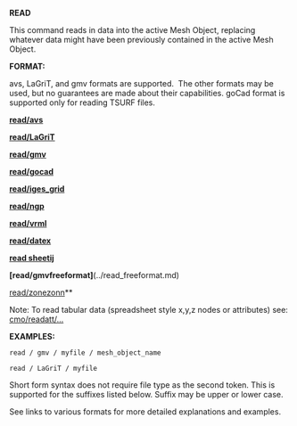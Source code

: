  **READ**

  This command reads in data into the active Mesh Object, replacing
  whatever data might have been previously contained in the active
  Mesh Object.

 **FORMAT:**

  avs, LaGriT, and gmv formats are supported.  The other formats may
  be used, but no guarantees are made about their capabilities. goCad
  format is supported only for reading TSURF files.

 
  **[read/avs](../read_avs.md)**

  **[read/LaGriT](../read_lagrit.md)**

  **[read/gmv](../read_gmv.md)**

  **[read/gocad](../read_gocad.md)**

  **[read/iges\_grid](../read_iges_grid.md)**

  **[read/ngp](../read_ngp.md)**

  **[read/vrml](../read_vrml.md)**

  **[read/datex](../read_datex.md)**

  **[read sheetij](../read_sheetij.md)**

  **[read/gmvfreeformat]**(../read_freeformat.md)

  [read/zonezonn](../read_fehm_zone.md)**
 
  Note: To read tabular data (spreadsheet style x,y,z nodes or
  attributes) see: [cmo/readatt/...](cmo/cmo_readatt.md)

 **EXAMPLES:**

    read / gmv / myfile / mesh_object_name
    
    read / LaGriT / myfile
  
  Short form syntax does not require file type as the second token.
  This is supported for the suffixes listed below. Suffix may be upper
  or lower case.
  
  See links to various formats for more detailed explanations and
  examples.
